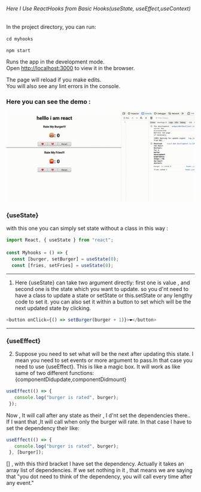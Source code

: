 ###### Here I Use ReactHooks from Basic Hooks(useState, useEffect,useContext)


In the project directory, you can run:

 `cd myhooks`

 `npm start`

Runs the app in the development mode.<br />
Open [http://localhost:3000](http://localhost:3000) to view it in the browser.

The page will reload if you make edits.<br />
You will also see any lint errors in the console.

### Here you can see the demo : 
![Demo](myjunkrating.gif)
 


### {useState}

with this one you can simply set state without a class in this way :

```javascript
import React, { useState } from "react";

const Myhooks = () => {
  const [burger, setBurger] = useState(0);
  const [fries, setFries] = useState(0);

```
___
1. Here {useState} can take two argument directly:
  first one is value , and second one is the state which you want to update.
  so you d'nt need to have a class to update a state or setState or this.setState or any lengthy code to set it.
  you can also set it within a button to set which will be the next updated state by clicking. 
  ```javascript
  <button onClick={() => setBurger(burger + 1)}>❤️</button>
  ```
___
### {useEffect}
2. Suppose you need to set what will be the next after updating this state. I mean you need to set events or more argument to    pass.In that case you need to use {useEffect}. This is like a magic box. It will work as like same of two different functions:   {componentDidupdate,componentDidmount}  
 ```javascript
 useEffect(() => {
    console.log("burger is rated", burger);
  });
 ```
 Now , It will call after any state as their , I d'nt set the dependencies there.. If I want that ,It will call when only the burger will rate. In that case I have to set the dependency their like: 
 ```javascript
 useEffect(() => {
    console.log("burger is rated", burger);
  }, [burger]);
 ```
 []  , with this third bracket I have set the dependency. Actually it takes an array list of dependencies. If we set nothing in it , that means we are saying that "you dot need to think of the dependency, you will call every time after any event."
 
  
